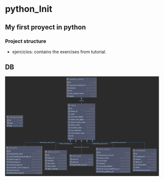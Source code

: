 # python_Init

## My first proyect in python

### Project structure 
* ejercicios: contains the exercises from tutorial.

## DB
![Alt Figure 3](./doc/img1.svg)
